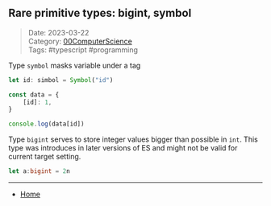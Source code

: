 ## Rare primitive types: bigint, symbol
 
>Date: 2023-03-22  
>Category: [00ComputerScience](links/00ComputerScience.md)  
>Tags: #typescript #programming 

Type `symbol` masks variable under a tag
```ts
let id: simbol = Symbol("id")

const data = {
	[id]: 1,
}

console.log(data[id])
```

Type `bigint` serves to store integer values bigger than possible in `int`. This type was introduces in later versions of ES and might not be valid for current target setting.
```ts
let a:bigint = 2n
```

---
- [Home](https://heartthymes.github.io)